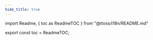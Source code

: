 ```yaml
---
hide_title: true
---
```


import Readme, { toc as ReadmeTOC } from "@ttoss/i18n/README.md"

<Readme />

export const toc = ReadmeTOC;
